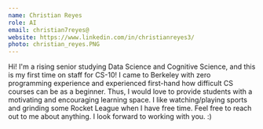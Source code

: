 ```yaml
---
name: Christian Reyes
role: AI
email: christian7reyes@
website: https://www.linkedin.com/in/christianreyes3/
photo: christian_reyes.PNG
---
```

 Hi! I'm a rising senior studying Data Science and Cognitive Science, and this is my first time on staff for CS-10! I came to Berkeley with zero programming experience and experienced first-hand how difficult CS courses can be as a beginner. Thus, I would love to provide students with a motivating and encouraging learning space. I like watching/playing sports and grinding some Rocket League when I have free time. Feel free to reach out to me about anything. I look forward to working with you. :)